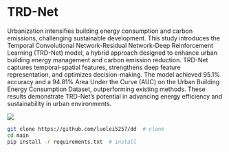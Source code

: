 # TRD-Net

Urbanization intensifies building energy consumption and carbon emissions, challenging
sustainable development. This study introduces the Temporal Convolutional
Network-Residual Network-Deep Reinforcement Learning (TRD-Net) model, a hybrid
approach designed to enhance urban building energy management and carbon emission
reduction. TRD-Net captures temporal-spatial features, strengthens deep feature
representation, and optimizes decision-making. The model achieved 95.1% accuracy and
a 94.81% Area Under the Curve (AUC) on the Urban Building Energy Consumption
Dataset, outperforming existing methods. These results demonstrate TRD-Net’s
potential in advancing energy efficiency and sustainability in urban environments.

![](https://github.com/luolei5257/dd/blob/main/figure/over1131.jpg)

```bash
git clone https://github.com/luolei5257/dd  # clone
cd main
pip install -r requirements.txt  # install
```
